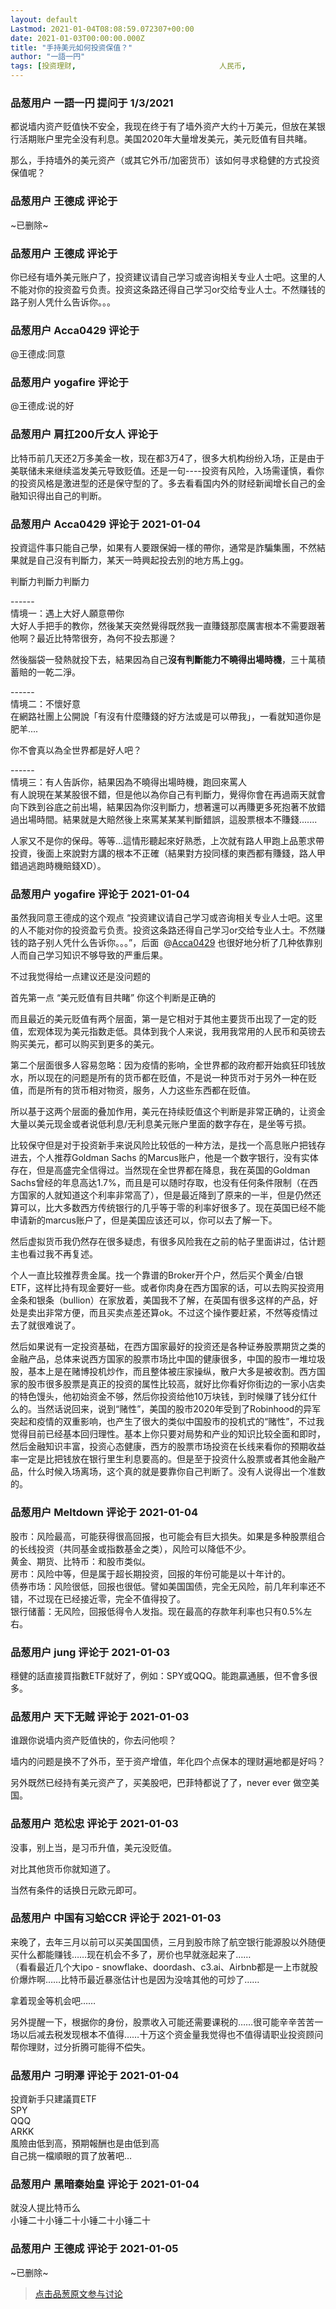 ```yaml
---
layout: default
Lastmod: 2021-01-04T08:08:59.072307+00:00
date: 2021-01-03T00:00:00.000Z
title: "手持美元如何投资保值？"
author: "一語一円"
tags: [投资理财,								人民币,								美元,								加密货币]
---
```



### 品葱用户 **一語一円** 提问于 1/3/2021
    
都说墙内资产贬值快不安全，我现在终于有了墙外资产大约十万美元，但放在某银行活期账户里完全没有利息。美国2020年大量增发美元，美元贬值有目共睹。  
  
那么，手持墙外的美元资产（或其它外币/加密货币）该如何寻求稳健的方式投资保值呢？
    
                

### 品葱用户 **王德成** 评论于 
        
~已删除~
        
                

### 品葱用户 **王德成** 评论于 
        
你已经有墙外美元账户了，投资建议请自己学习或咨询相关专业人士吧。这里的人不能对你的投资盈亏负责。投资这条路还得自己学习or交给专业人士。不然赚钱的路子别人凭什么告诉你。。。
        
                

### 品葱用户 **Acca0429** 评论于 
        
@王德成:同意
        
                

### 品葱用户 **yogafire** 评论于 
        
@王德成:说的好
        
                

### 品葱用户 **肩扛200斤女人** 评论于 
        
比特币前几天还2万多美金一枚，现在都3万4了，很多大机构纷纷入场，正是由于美联储未来继续滥发美元导致贬值。还是一句----投资有风险，入场需谨慎，看你的投资风格是激进型的还是保守型的了。多去看看国内外的财经新闻增长自己的金融知识得出自己的判断。
        
                

### 品葱用户 **Acca0429** 评论于 2021-01-04
        
投資這件事只能自己學，如果有人要跟保姆一樣的帶你，通常是詐騙集團，不然結果就是自己沒有判斷力，某天一時興起投去別的地方馬上gg。  
  
判斷力判斷力判斷力  
  
\------  
情境一：遇上大好人願意帶你  
大好人手把手的教你，然後某天突然覺得既然我一直賺錢那麼厲害根本不需要跟著他啊？最近比特幣很夯，為何不投去那邊？  
  
然後腦袋一發熱就投下去，結果因為自己**沒有判斷能力不曉得出場時機**，三十萬積蓄賠的一乾二淨。  
  
\------  
情境二：不懷好意  
在網路社團上公開說「有沒有什麼賺錢的好方法或是可以帶我」，一看就知道你是肥羊....  
  
你不會真以為全世界都是好人吧？  
  
\------  
情境三：有人告訴你，結果因為不曉得出場時機，跑回來罵人  
有人說現在某某股很不錯，但是他以為你自己有判斷力，覺得你會在再過兩天就會向下跌到谷底之前出場，結果因為你沒判斷力，想著還可以再賺更多死抱著不放錯過出場時間。結果就是大賠然後上來罵某某某判斷錯誤，這股票根本不賺錢.......  
  
人家又不是你的保母。等等...這情形聽起來好熟悉，上次就有路人甲跑上品蔥求帶投資，後面上來說對方講的根本不正確（結果對方投同樣的東西都有賺錢，路人甲錯過逃跑時機賠錢XD）。
        
                

### 品葱用户 **yogafire** 评论于 2021-01-04
        
虽然我同意王德成的这个观点 “投资建议请自己学习或咨询相关专业人士吧。这里的人不能对你的投资盈亏负责。投资这条路还得自己学习or交给专业人士。不然赚钱的路子别人凭什么告诉你。。。”，后面  @[Acca0429](https://pincong.rocks/people/Acca0429 "https://pincong.rocks/people/Acca0429") 也很好地分析了几种依靠别人而自己学习知识不够导致的严重后果。  
  
不过我觉得给一点建议还是没问题的  
  
首先第一点 “美元贬值有目共睹” 你这个判断是正确的  
  
而且最近的美元贬值有两个层面，第一是它相对于其他主要货币出现了一定的贬值，宏观体现为美元指数走低。具体到我个人来说，我用我常用的人民币和英镑去购买美元，都可以购买到更多的美元。  
  
第二个层面很多人容易忽略：因为疫情的影响，全世界都的政府都开始疯狂印钱放水，所以现在的问题是所有的货币都在贬值，不是说一种货币对于另外一种在贬值，而是所有的货币相对物资，服务，人力这些东西都在贬值。  
  
所以基于这两个层面的叠加作用，美元在持续贬值这个判断是非常正确的，让资金大量以美元现金或者说低利息/无利息美元账户里面的数字存在，是坐等亏损。  
  
比较保守但是对于投资新手来说风险比较低的一种方法，是找一个高息账户把钱存进去，个人推荐Goldman Sachs 的Marcus账户，他是一个数字银行，没有实体存在，但是高盛完全信得过。当然现在全世界都在降息，我在英国的Goldman Sachs曾经的年息高达1.7%，而且是可以随时存取，也没有任何条件限制（在西方国家的人就知道这个利率非常高了），但是最近降到了原来的一半，但是仍然还算可以，比大多数西方传统银行的几乎等于零的利率好很多了。现在英国已经不能申请新的marcus账户了，但是美国应该还可以，你可以去了解一下。  
  
然后虚拟货币我仍然存在很多疑虑，有很多风险我在之前的帖子里面讲过，估计题主也看过我不再复述。  
  
个人一直比较推荐贵金属。找一个靠谱的Broker开个户，然后买个黄金/白银ETF，这样比持有现金要好一些。或者你肉身在西方国家的话，可以去购买投资用金条和银条（bullion）在家放着，美国我不了解，在英国有很多这样的产品，好处是卖出非常方便，而且买卖点差还算ok。不过这个操作要赶紧，不然等疫情过去了就很难说了。  
  
然后如果说有一定投资基础，在西方国家最好的投资还是各种证券股票期货之类的金融产品，总体来说西方国家的股票市场比中国的健康很多，中国的股市一堆垃圾股，基本上是在赌博投机炒作，而且整体被庄家操纵，散户大多是被收割。西方国家的股市很多股票是真正的投资的属性比较高，就好比你看好你街边的一家小店卖的特色馒头，他初始资金不够，然后你投资给他10万块钱，到时候赚了钱分红什么的。当然话说回来，说到“赌性”，美国的股市2020年受到了Robinhood的异军突起和疫情的双重影响，也产生了很大的类似中国股市的投机式的“赌性”，不过我觉得目前已经基本回归理性。基本上你只要对局势和产业的知识比较全面和即时，然后金融知识丰富，投资心态健康，西方的股票市场投资在长线来看你的预期收益率一定是比把钱放在银行里生利息要高的。但是至于投资什么股票或者其他金融产品，什么时候入场离场，这个真的就是要靠你自己判断了。没有人说得出一个准数的。
        
                

### 品葱用户 **Meltdown** 评论于 2021-01-04
        
股市：风险最高，可能获得很高回报，也可能会有巨大损失。如果是多种股票组合的长线投资（共同基金或指数基金之类），风险可以降低不少。  
黄金、期货、比特币：和股市类似。  
房市：风险中等，但是属于超长期投资，回报的年份可能是以十年计的。  
债券市场：风险很低，回报也很低。譬如美国国债，完全无风险，前几年利率还不错，不过现在已经接近零，完全不值得投了。  
银行储蓄：无风险，回报低得令人发指。现在最高的存款年利率也只有0.5%左右。
        
                

### 品葱用户 **jung** 评论于 2021-01-03
        
穩健的話直接買指數ETF就好了，例如：SPY或QQQ。能跑贏通脹，但不會多很多。
        
                

### 品葱用户 **天下无贼** 评论于 2021-01-03
        
谁跟你说墙内资产贬值快的，你去问他呗？  
  
墙内的问题是换不了外币，至于资产增值，年化四个点保本的理财遍地都是好吗？  
  
另外既然已经持有美元资产了，买美股吧，巴菲特都说了了，never ever 做空美国。
        
                

### 品葱用户 **范松忠** 评论于 2021-01-03
        
没事，别上当，是习币升值，美元没贬值。  
  
对比其他货币你就知道了。  
  
当然有条件的话换日元欧元即可。
        
                

### 品葱用户 **中国有习蛤CCR** 评论于 2021-01-03
        
来晚了，去年三月以前可以买美国国债，三月到股市除了航空银行能源股以外随便买什么都能赚钱……现在机会不多了，房价也早就涨起来了……  
（看看最近几个大ipo - snowflake、doordash、c3.ai、Airbnb都是一上市就股价爆炸啊……比特币最近暴涨估计也是因为没啥其他的可炒了……  
  
拿着现金等机会吧……  
  
另外提醒一下，根据你的身份，股票收入可能还需要课税的……很可能辛辛苦苦一场以后减去税发现根本不值得……十万这个资金量我觉得也不值得请职业投资顾问帮你理财，过分折腾可能得不偿失。
        
                

### 品葱用户 **刁明澤** 评论于 2021-01-04
        
投資新手只建議買ETF  
SPY  
QQQ  
ARKK  
風險由低到高，預期報酬也是由低到高  
自己挑一檔順眼的買了放著吧…
        
                

### 品葱用户 **黑暗秦始皇** 评论于 2021-01-04
        
就没人提比特币么  
小锤二十小锤二十小锤二十小锤二十
        
                

### 品葱用户 **王德成** 评论于 2021-01-05
        
~已删除~
        
                





> [点击品葱原文参与讨论](https://pincong.rocks/question/35204)

